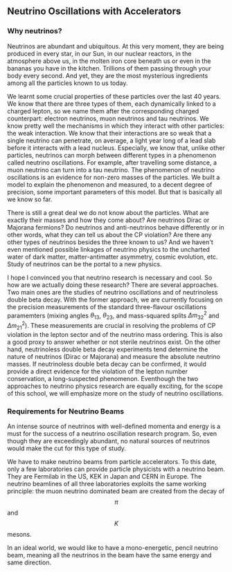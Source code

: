 ## Neutrino Oscillations with Accelerators

<!--
First, we will quickly review how neutrinos interact with other particles in the Standard Model. We will learn which physics processes are used in creating the neutrinos. We will then see how we can direct neutral particles to make a beam, how to control the energy spectrum, the flux of the beam. Lastly, we will examine the three neutrino beams: the NuMI at Fermilab, the KEK neutrino beamline, and the CNGS beam at CERN.

### Neutrino interactions

The interaction of neutrinos with other particles is completely explained in the Standard Model. Being neutral leptons, neutrinos only interact with other neutrinos of the same flavor via the Z-boson exchange (or neutral current interaction) or with a charged lepton of the same flavor via W-boson exchange (or charged current interaction). From now on, the neutral current and charged current interactions will be abbreviated as NC

before going into the details of how neutrino beam is made, we will first review important part of the Standard Model to understand the physics of the neutrino beam. 

neutrinos are neutral leptons. a peliculiar property of neutrinos is that they interact very weakly with other particles. in fact, besides the gravitational interaction, the only interaction that the particle take part in is the weak interaction.
-->

### Why neutrinos?
Neutrinos are abundant and ubiquitous. At this very moment, they are being produced in every star, in our Sun, in our nuclear reactors, in the atmosphere above us, in the molten iron core beneath us or even in the bananas you have in the kitchen. Trillions of them passing through your body every second. And yet, they are the most mysterious ingredients among all the particles known to us today.

We learnt some crucial properties of these particles over the last 40 years. We know that there are three types of them, each dynamically linked to a charged lepton, so we name them after the corresponding charged counterpart: electron neutrinos, muon neutrinos and tau neutrinos. We know pretty well the mechanisms in which they interact with other particles: the weak interaction. We know that their interactions are so weak that a single neutrino can penetrate, on average, a light year long of a lead slab before it interacts with a lead nucleus. Especially, we know that, unlike other particles, neutrinos can morph between different types in a phenomenon called neutrino oscillations. For example, after travelling some distance, a muon neutrino can turn into a tau neutrino. The phenomenon of neutrino oscillations is an evidence for non-zero masses of the particles. We built a model to explain the phenomenon and measured, to a decent degree of precision, some important parameters of this model. But that is basically all we know so far. 

There is still a great deal we do not know about the particles. What are exactly their masses and how they come about? Are neutrinos Dirac or Majorana fermions? Do neutrinos and anti-neutrinos behave differently or in other words, what they can tell us about the CP violation? Are there any other types of neutrinos besides the three known to us? And we haven't even mentioned possible linkages of neutrino physics to the uncharted water of dark matter, matter-antimatter asymmetry, cosmic evolution, etc. Study of neutrinos can be the portal to a new physics.

I hope I convinced you that neutrino research is necessary and cool. So how are we actually doing these research? There are several approaches. Two main ones are the studies of neutrino oscillations and of neutrinoless double beta decay. With the former approach, we are currently focusing on the precision measurements of the standard three-flavour oscillations paramemters (mixing angles $\theta_{13}$, $\theta_{23}$, and mass-squared splits $\Delta m_{32}^2$ and $\Delta m_{21}^2$). These measurements are crucial in resolving the problems of CP violation in the lepton sector and of the neutrino mass ordering. This is also a good proxy to answer whether or not sterile neutrinos exist. On the other hand, neutrinoless double beta decay experiments tend determine the nature of neutrinos (Dirac or Majorana) and measure the absolute neutrino masses. If neutrinoless double beta decay can be confirmed, it would provide a direct evidence for the violation of the lepton number conservation, a long-suspected phenomenon. Eventhough the two approaches to neutrino physics research are equally exciting, for the scope of this school, we will emphasize more on the study of neutrino oscillations.

### Requirements for Neutrino Beams
 An intense source of neutrinos with well-defined momenta and energy is a must for the success of a neutrino oscillation research program. So, even though they are exceedingly abundant, no natural sources of neutrinos would make the cut for this type of study. 

 We have to make neutrino beams from particle accelerators. To this date, only a few laboratories can provide particle physicists with a neutrino beam. They are Fermilab in the US, KEK in Japan and CERN in Europe. The neutrino beamlines of all three laboratories exploits the same working principle: the muon neutrino dominated beam are created from the decay of $$\pi$$ and $$K$$ mesons.


 
 In an ideal world, we would like to have a mono-energetic, pencil neutrino beam, meaning all the neutrinos in the beam have the same energy and same direction.
